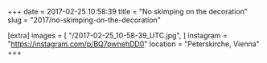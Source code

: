 +++
date = 2017-02-25 10:58:39
title = "No skimping on the decoration"
slug = "2017/no-skimping-on-the-decoration"

[extra]
images = [
    "/2017-02-25_10-58-39_UTC.jpg",
]
instagram = "https://instagram.com/p/BQ7pwnehDD0"
location = "Peterskirche, Vienna"
+++

